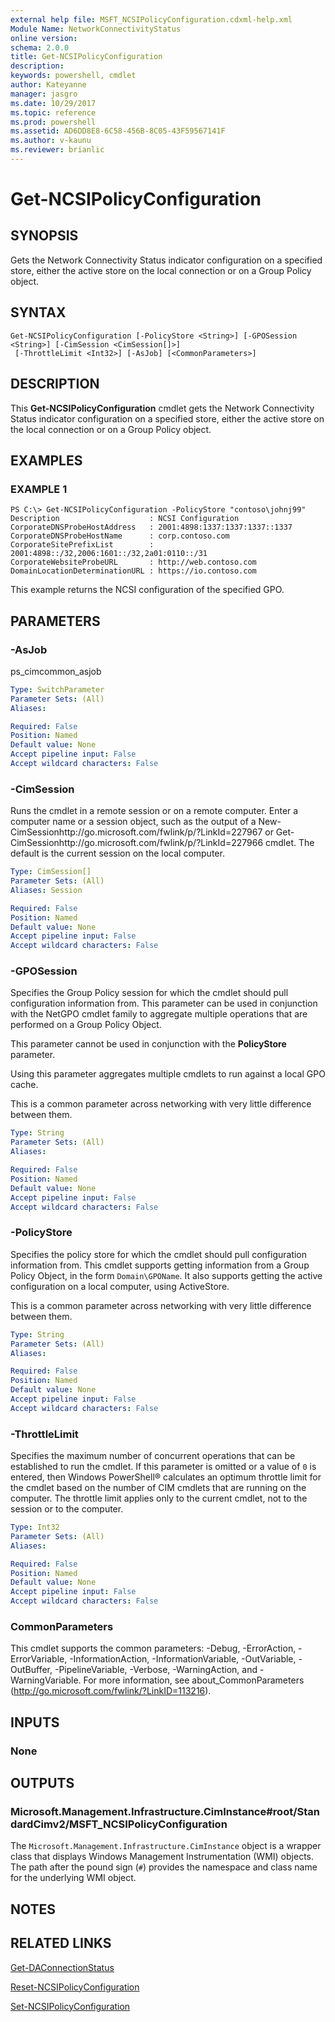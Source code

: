 ```yaml
---
external help file: MSFT_NCSIPolicyConfiguration.cdxml-help.xml
Module Name: NetworkConnectivityStatus
online version: 
schema: 2.0.0
title: Get-NCSIPolicyConfiguration
description: 
keywords: powershell, cmdlet
author: Kateyanne
manager: jasgro
ms.date: 10/29/2017
ms.topic: reference
ms.prod: powershell
ms.assetid: AD6DD8E8-6C58-456B-8C05-43F59567141F
ms.author: v-kaunu
ms.reviewer: brianlic
---
```


# Get-NCSIPolicyConfiguration

## SYNOPSIS
Gets the Network Connectivity Status indicator configuration on a specified store, either the active store on the local connection or on a Group Policy object.

## SYNTAX

```
Get-NCSIPolicyConfiguration [-PolicyStore <String>] [-GPOSession <String>] [-CimSession <CimSession[]>]
 [-ThrottleLimit <Int32>] [-AsJob] [<CommonParameters>]
```

## DESCRIPTION
This **Get-NCSIPolicyConfiguration** cmdlet gets the Network Connectivity Status indicator configuration on a specified store, either the active store on the local connection or on a Group Policy object.

## EXAMPLES

### EXAMPLE 1
```
PS C:\> Get-NCSIPolicyConfiguration -PolicyStore "contoso\johnj99"
Description                    : NCSI Configuration 
CorporateDNSProbeHostAddress   : 2001:4898:1337:1337:1337::1337 
CorporateDNSProbeHostName      : corp.contoso.com 
CorporateSitePrefixList        : 2001:4898::/32,2006:1601::/32,2a01:0110::/31 
CorporateWebsiteProbeURL       : http://web.contoso.com 
DomainLocationDeterminationURL : https://io.contoso.com
```

This example returns the NCSI configuration of the specified GPO.

## PARAMETERS

### -AsJob
ps_cimcommon_asjob

```yaml
Type: SwitchParameter
Parameter Sets: (All)
Aliases: 

Required: False
Position: Named
Default value: None
Accept pipeline input: False
Accept wildcard characters: False
```

### -CimSession
Runs the cmdlet in a remote session or on a remote computer.
Enter a computer name or a session object, such as the output of a New-CimSessionhttp://go.microsoft.com/fwlink/p/?LinkId=227967 or Get-CimSessionhttp://go.microsoft.com/fwlink/p/?LinkId=227966 cmdlet.
The default is the current session on the local computer.

```yaml
Type: CimSession[]
Parameter Sets: (All)
Aliases: Session

Required: False
Position: Named
Default value: None
Accept pipeline input: False
Accept wildcard characters: False
```

### -GPOSession
Specifies the Group Policy session for which the cmdlet should pull configuration information from.
This parameter can be used in conjunction with the NetGPO cmdlet family to aggregate multiple operations that are performed on a Group Policy Object. 
                         
This parameter cannot be used in conjunction with the **PolicyStore** parameter. 
                         
Using this parameter aggregates multiple cmdlets to run against a local GPO cache. 
                         
This is a common parameter across networking with very little difference between them.

```yaml
Type: String
Parameter Sets: (All)
Aliases: 

Required: False
Position: Named
Default value: None
Accept pipeline input: False
Accept wildcard characters: False
```

### -PolicyStore
Specifies the policy store for which the cmdlet should pull configuration information from.
This cmdlet supports getting information from a Group Policy Object, in the form `Domain\GPOName`.
It also supports getting the active configuration on a local computer, using ActiveStore. 
                         
This is a common parameter across networking with very little difference between them.

```yaml
Type: String
Parameter Sets: (All)
Aliases: 

Required: False
Position: Named
Default value: None
Accept pipeline input: False
Accept wildcard characters: False
```

### -ThrottleLimit
Specifies the maximum number of concurrent operations that can be established to run the cmdlet.
If this parameter is omitted or a value of `0` is entered, then Windows PowerShell® calculates an optimum throttle limit for the cmdlet based on the number of CIM cmdlets that are running on the computer.
The throttle limit applies only to the current cmdlet, not to the session or to the computer.

```yaml
Type: Int32
Parameter Sets: (All)
Aliases: 

Required: False
Position: Named
Default value: None
Accept pipeline input: False
Accept wildcard characters: False
```

### CommonParameters
This cmdlet supports the common parameters: -Debug, -ErrorAction, -ErrorVariable, -InformationAction, -InformationVariable, -OutVariable, -OutBuffer, -PipelineVariable, -Verbose, -WarningAction, and -WarningVariable. For more information, see about_CommonParameters (http://go.microsoft.com/fwlink/?LinkID=113216).

## INPUTS

### None

## OUTPUTS

### Microsoft.Management.Infrastructure.CimInstance#root/StandardCimv2/MSFT_NCSIPolicyConfiguration
The `Microsoft.Management.Infrastructure.CimInstance` object is a wrapper class that displays Windows Management Instrumentation (WMI) objects.
The path after the pound sign (`#`) provides the namespace and class name for the underlying WMI object.

## NOTES

## RELATED LINKS

[Get-DAConnectionStatus](./Get-DAConnectionStatus.md)

[Reset-NCSIPolicyConfiguration](./Reset-NCSIPolicyConfiguration.md)

[Set-NCSIPolicyConfiguration](./Set-NCSIPolicyConfiguration.md)

